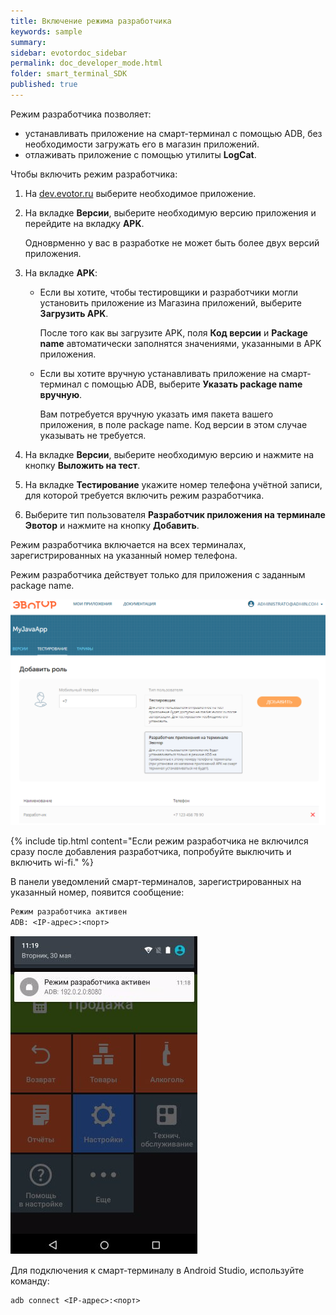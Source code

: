 ```yaml
---
title: Включение режима разработчика
keywords: sample
summary:
sidebar: evotordoc_sidebar
permalink: doc_developer_mode.html
folder: smart_terminal_SDK
published: true
---
```


Режим разработчика позволяет:

* устанавливать приложение на смарт-терминал с помощью ADB, без необходимости загружать его в магазин приложений.
* отлаживать приложение с помощью утилиты **LogCat**.

Чтобы включить режим разработчика:

1. На [dev.evotor.ru](https://dev.evotor.ru) выберите необходимое приложение.
2. На вкладке **Версии**, выберите необходимую версию приложения и перейдите на вкладку **APK**.

    Одноврменно у вас в разработке не может быть более двух версий приложения.

3. На вкладке **APK**:

    * Если вы хотите, чтобы тестировщики и разработчики могли установить приложение из Магазина приложений, выберите **Загрузить APK**.

      После того как вы загрузите APK, поля **Код версии** и **Package name** автоматически заполнятся значениями, указанными в APK приложения.

    * Если вы хотите вручную устанавливать приложение на смарт-терминал с помощью ADB, выберите **Указать package name вручную**.

      Вам потребуется вручную указать имя пакета вашего приложения, в поле package name. Код версии в этом случае указывать не требуется.

4. На вкладке **Версии**, выберите необходимую версию и нажмите на кнопку **Выложить на тест**.

5. На вкладке **Тестирование** укажите номер телефона учётной записи, для которой требуется включить режим разработчика.
6. Выберите тип пользователя **Разработчик приложения на терминале Эвотор** и нажмите на кнопку **Добавить**.

  Режим разработчика включается на всех терминалах, зарегистрированных на указанный номер телефона.

  Режим разработчика действует только для приложения с заданным package name.

![Режим разработчика на сайте разработчиков](images/developer_mode_enabling.png "Режим разработчика на сайте разработчиков")


{% include tip.html content="Если режим разработчика не включился сразу после добавления разработчика, попробуйте выключить и включить wi-fi." %}

В панели уведомлений смарт-терминалов, зарегистрированных на указанный номер, появится сообщение:
```1
Режим разработчика активен
ADB: <IP-адрес>:<порт>
```

![Режим разработчика на терминале](images/developer_mode.png "Режим разработчика на терминале")

Для подключения к смарт-терминалу в Android Studio, используйте команду:
```1
adb connect <IP-адрес>:<порт>
```
